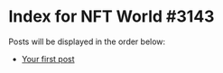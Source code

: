 # Index for NFT World #3143
Posts will be displayed in the order below:

- [Your first post](./001-first.md)

